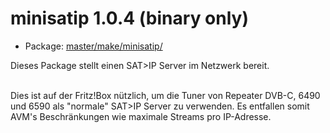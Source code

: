 # minisatip 1.0.4 (binary only)
 - Package: [master/make/minisatip/](https://github.com/Freetz-NG/freetz-ng/tree/master/make/minisatip/)

Dieses Package stellt einen SAT>IP Server im Netzwerk bereit.<br>
<br>

Dies ist auf der Fritz!Box nützlich, um die Tuner von Repeater DVB-C, 6490 und 6590 als "normale" SAT>IP Server zu verwenden.
Es entfallen somit AVM's Beschränkungen wie maximale Streams pro IP-Adresse.

